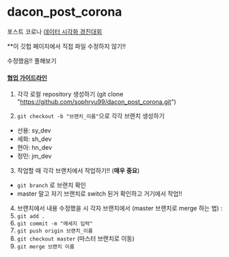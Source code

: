 # dacon_post_corona
포스트 코로나 [데이터 시각화 경진대회](https://dacon.io/competitions/official/235618/overview/) 

**이 깃헙 페이지에서 직접 파일 수정하지 않기!!

수정했음!! 풀해보기



#### <u>협업 가이드라인</u>

1. 각각 로컬 repository 생성하기 (git clone "https://github.com/sophryu99/dacon_post_corona.git")

2. `git checkout -b "브랜치_이름"`으로 각각 브랜치 생성하기 
- 선용: sy_dev
- 세화: sh_dev
- 현아: hn_dev
- 정민: jm_dev



3. 작업할 때 각각 브랜치에서 작업하기!! (**매우 중요**)
- `git branch` 로 브랜치 확인
- master 말고 자기 브랜치로 switch 된거 확인하고 거기에서 작업!!



4. 브랜치에서 내용 수정했을 시 각자 브랜치에서 (master 브랜치로 merge 하는 법) :
1. `git add .`
2. `git commit -m "메세지 입력"`
3. `git push origin 브랜치_이름`
4. `git checkout master` (마스터 브랜치로 이동)
5. `git merge 브랜치 이름`



